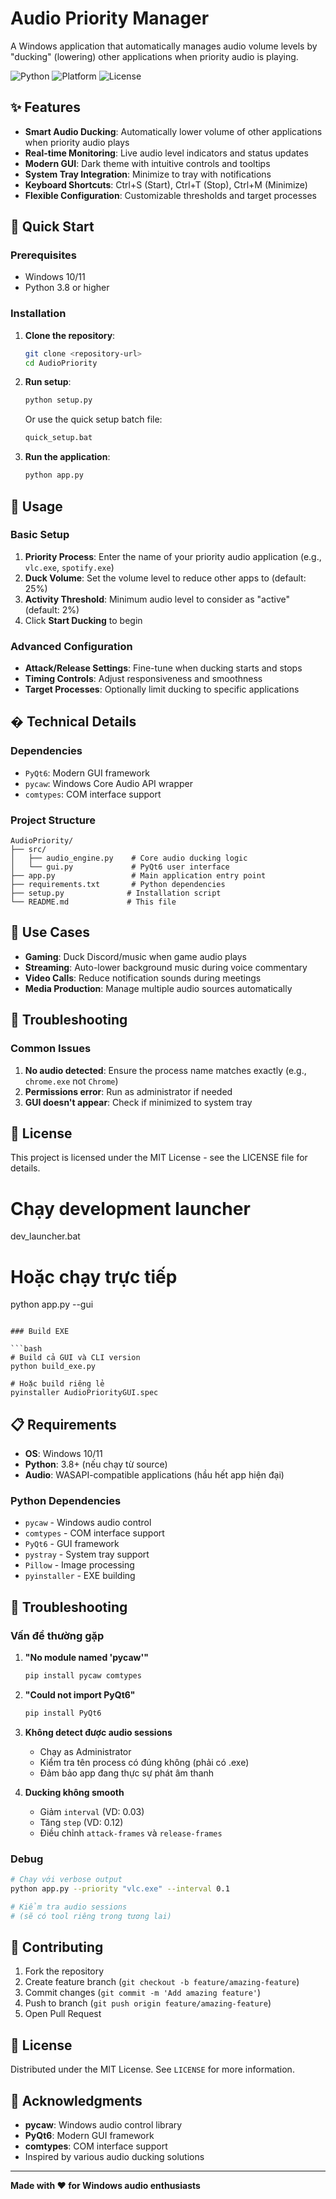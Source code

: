 # Audio Priority Manager

A Windows application that automatically manages audio volume levels by "ducking" (lowering) other applications when priority audio is playing.

![Python](https://img.shields.io/badge/python-v3.8+-blue.svg)
![Platform](https://img.shields.io/badge/platform-windows-lightgrey.svg)
![License](https://img.shields.io/badge/license-MIT-green.svg)

## ✨ Features

- **Smart Audio Ducking**: Automatically lower volume of other applications when priority audio plays
- **Real-time Monitoring**: Live audio level indicators and status updates
- **Modern GUI**: Dark theme with intuitive controls and tooltips
- **System Tray Integration**: Minimize to tray with notifications
- **Keyboard Shortcuts**: Ctrl+S (Start), Ctrl+T (Stop), Ctrl+M (Minimize)
- **Flexible Configuration**: Customizable thresholds and target processes

## 🚀 Quick Start

### Prerequisites
- Windows 10/11
- Python 3.8 or higher

### Installation

1. **Clone the repository**:
   ```bash
   git clone <repository-url>
   cd AudioPriority
   ```

2. **Run setup**:
   ```bash
   python setup.py
   ```
   Or use the quick setup batch file:
   ```bash
   quick_setup.bat
   ```

3. **Run the application**:
   ```bash
   python app.py
   ```

## 📖 Usage

### Basic Setup
1. **Priority Process**: Enter the name of your priority audio application (e.g., `vlc.exe`, `spotify.exe`)
2. **Duck Volume**: Set the volume level to reduce other apps to (default: 25%)
3. **Activity Threshold**: Minimum audio level to consider as "active" (default: 2%)
4. Click **Start Ducking** to begin

### Advanced Configuration
- **Attack/Release Settings**: Fine-tune when ducking starts and stops
- **Timing Controls**: Adjust responsiveness and smoothness
- **Target Processes**: Optionally limit ducking to specific applications

## �️ Technical Details

### Dependencies
- `PyQt6`: Modern GUI framework
- `pycaw`: Windows Core Audio API wrapper
- `comtypes`: COM interface support

### Project Structure
```
AudioPriority/
├── src/
│   ├── audio_engine.py    # Core audio ducking logic
│   └── gui.py             # PyQt6 user interface
├── app.py                 # Main application entry point
├── requirements.txt       # Python dependencies
├── setup.py              # Installation script
└── README.md             # This file
```

## 🎯 Use Cases

- **Gaming**: Duck Discord/music when game audio plays
- **Streaming**: Auto-lower background music during voice commentary
- **Video Calls**: Reduce notification sounds during meetings
- **Media Production**: Manage multiple audio sources automatically

## 🐛 Troubleshooting

### Common Issues
1. **No audio detected**: Ensure the process name matches exactly (e.g., `chrome.exe` not `Chrome`)
2. **Permissions error**: Run as administrator if needed
3. **GUI doesn't appear**: Check if minimized to system tray

## 📝 License

This project is licensed under the MIT License - see the LICENSE file for details.

# Chạy development launcher
dev_launcher.bat

# Hoặc chạy trực tiếp
python app.py --gui
```

### Build EXE

```bash
# Build cả GUI và CLI version
python build_exe.py

# Hoặc build riêng lẻ
pyinstaller AudioPriorityGUI.spec
```

## 📋 Requirements

- **OS**: Windows 10/11
- **Python**: 3.8+ (nếu chạy từ source)
- **Audio**: WASAPI-compatible applications (hầu hết app hiện đại)

### Python Dependencies

- `pycaw` - Windows audio control
- `comtypes` - COM interface support  
- `PyQt6` - GUI framework
- `pystray` - System tray support
- `Pillow` - Image processing
- `pyinstaller` - EXE building

## 🐛 Troubleshooting

### Vấn đề thường gặp

1. **"No module named 'pycaw'"**
   ```bash
   pip install pycaw comtypes
   ```

2. **"Could not import PyQt6"**
   ```bash
   pip install PyQt6
   ```

3. **Không detect được audio sessions**
   - Chạy as Administrator
   - Kiểm tra tên process có đúng không (phải có .exe)
   - Đảm bảo app đang thực sự phát âm thanh

4. **Ducking không smooth**
   - Giảm `interval` (VD: 0.03)
   - Tăng `step` (VD: 0.12)
   - Điều chỉnh `attack-frames` và `release-frames`

### Debug

```bash
# Chạy với verbose output
python app.py --priority "vlc.exe" --interval 0.1

# Kiểm tra audio sessions
# (sẽ có tool riêng trong tương lai)
```

## 🤝 Contributing

1. Fork the repository
2. Create feature branch (`git checkout -b feature/amazing-feature`)  
3. Commit changes (`git commit -m 'Add amazing feature'`)
4. Push to branch (`git push origin feature/amazing-feature`)
5. Open Pull Request

## 📄 License

Distributed under the MIT License. See `LICENSE` for more information.

## 🙏 Acknowledgments

- **pycaw**: Windows audio control library
- **PyQt6**: Modern GUI framework
- **comtypes**: COM interface support
- Inspired by various audio ducking solutions

---

**Made with ❤️ for Windows audio enthusiasts**
